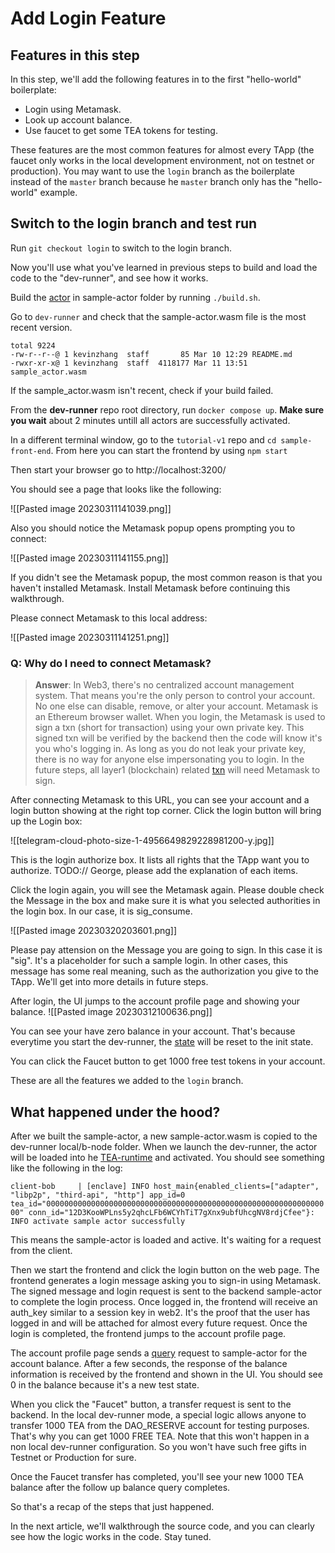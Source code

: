 # Add Login Feature
## Features in this step

In this step, we'll add the following features in to the first "hello-world" boilerplate:

- Login using Metamask.
- Look up account balance.
- Use faucet to get some TEA tokens for testing.

These features are the most common features for almost every TApp (the faucet only works in the local development environment, not on testnet or production). You may want to use the `login` branch as the boilerplate instead of the `master` branch because he `master` branch only has the "hello-world" example.

## Switch to the login branch and test run

Run `git checkout login` to switch to the login branch.

Now you'll use what you've learned in previous steps to build and load the code to the "dev-runner", and see how it works.

Build the [actor](../../z_glossary/actor.md) in sample-actor folder by running `./build.sh`.

Go to `dev-runner` and check that the sample-actor.wasm file is the most recent version.

```
total 9224
-rw-r--r--@ 1 kevinzhang  staff       85 Mar 10 12:29 README.md
-rwxr-xr-x@ 1 kevinzhang  staff  4118177 Mar 11 13:51 sample_actor.wasm
```

If the sample_actor.wasm isn't recent, check if your build failed.

From the **dev-runner** repo root directory, run `docker compose up`.  **Make sure you wait** about 2 minutes untill all actors are successfully activated. 

In a different terminal window, go to the `tutorial-v1` repo and `cd sample-front-end`. From here you can start the frontend by using `npm start`

Then start your browser go to http://localhost:3200/

You should see a page that looks like the following:

![[Pasted image 20230311141039.png]]

Also you should notice the Metamask popup opens prompting you to connect:

![[Pasted image 20230311141155.png]]

If you didn't see the Metamask popup, the most common reason is that you haven't installed Metamask. Install Metamask before continuing this walkthrough.

Please connect Metamask to this local address:

![[Pasted image 20230311141251.png]]

### Q: Why do I need to connect Metamask?
> **Answer**: In Web3, there's no centralized account management system. That means you're the only person to control your account. No one else can disable, remove, or alter your account. Metamask is an Ethereum browser wallet.  When you login, the Metamask is used to sign a txn (short for transaction) using your own private key. This signed txn will be verified by the backend then the code will know it's you who's logging in. As long as you do not leak your private key, there is no way for anyone else impersonating you to login. In the future steps, all layer1 (blockchain) related [txn](../../z_glossary/txn.md) will need Metamask to sign. 

After connecting Metamask to this URL, you can see your account and a login button showing at the right top corner.  Click the login button will bring up the Login box:

![[telegram-cloud-photo-size-1-4956649829228981200-y.jpg]]

 This is the login authorize box. It lists all rights that the TApp want you to authorize. 
 TODO:// George, please add the explanation of each items.

Click the login again, you will see the Metamask again. Please double check the Message in the box and make sure it is what you selected authorities in the login box. In our case, it is sig_consume.


![[Pasted image 20230320203601.png]]

Please pay attension on the Message you are going to sign. In this case it is "sig". It's a placeholder for such a sample login. In other cases, this message has some real meaning, such as the authorization you give to the TApp. We'll get into more details in future steps. 

After login, the UI jumps to the account profile page and showing your balance.
![[Pasted image 20230312100636.png]]

You can see your have zero balance in your account. That's because everytime you start the dev-runner, the [state](../../z_glossary/state.md)  will be reset to the init state. 

You can click the Faucet button to get 1000 free test tokens in your account. 

These are all the features we added to the `login` branch.

## What happened under the hood?

After we built the sample-actor, a new sample-actor.wasm is copied to the dev-runner local/b-node folder. When we launch the dev-runner, the actor will be loaded into he [TEA-runtime](../../z_glossary/mini-runtime.md) and activated. You should see something like the following in the log:

`client-bob     | [enclave] INFO host_main{enabled_clients=["adapter", "libp2p", "third-api", "http"] app_id=0 tea_id="0000000000000000000000000000000000000000000000000000000000000000" conn_id="12D3KooWPLns5y2qhcLFb6WCYhTiT7gXnx9ubfUhcgNV8rdjCfee"}:  INFO activate sample actor successfully`

This means the sample-actor is loaded and active. It's waiting for a request from the client.

Then we start the frontend and click the login button on the web page. The frontend generates a login message asking you to sign-in using Metamask. The signed message and login request is sent to the backend sample-actor to complete the login process. Once logged in, the frontend will receive an auth_key similar to a session key in web2. It's the proof that the user has logged in and will be attached for almost every future request. Once the login is completed, the frontend jumps to the account profile page. 

The account profile page sends a [query](../../z_glossary/queries.md) request to sample-actor for the account balance. After a few seconds, the response of the balance information is received by the frontend and shown in the UI. You should see 0 in the balance because it's a new test state. 

When you click the "Faucet" button, a transfer request is sent to the backend. In the local dev-runner mode, a special logic allows anyone to transfer 1000 TEA from the DAO_RESERVE account for testing purposes. That's why you can get 1000 FREE TEA. Note that this won't happen in a non local dev-runner configuration. So you won't have such free gifts in Testnet or Production for sure.

Once the Faucet transfer has completed, you'll see your new 1000 TEA balance after the follow up balance query completes. 

So that's a recap of the steps that just happened. 

In the next article, we'll walkthrough the source code, and you can clearly see how the logic works in the code. Stay tuned.

